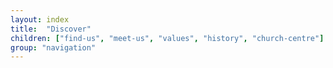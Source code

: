 ```yaml
---
layout: index
title:  "Discover"
children: ["find-us", "meet-us", "values", "history", "church-centre"]
group: "navigation"
---
```


